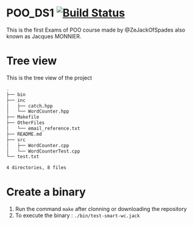 # POO_DS1 [![Build Status](https://travis-ci.com/ZeJackOfSpades/POO_DS1.svg?branch=master)](https://travis-ci.com/ZeJackOfSpades/POO_DS1)


This is the first Exams of POO course made by @ZeJackOfSpades also known as Jacques MONNIER.

# Tree view
This is the tree view of the project
```Bash
.
├── bin
├── inc
│   ├── catch.hpp
│   └── WordCounter.hpp
├── Makefile
├── OtherFiles
│   └── email_reference.txt
├── README.md
├── src
│   ├── WordCounter.cpp
│   └── WordCounterTest.cpp
└── test.txt

4 directories, 8 files

```

# Create a binary 
1. Run the command `make` after clonning or downloading the repository
2. To execute the binary : `./bin/test-smart-wc.jack`